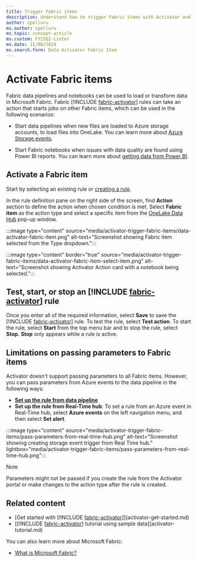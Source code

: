 ```yaml
---
title: Trigger Fabric items
description: Understand how to trigger Fabric items with Activator and automate data loading and transformation processes.
author: spelluru
ms.author: spelluru
ms.topic: concept-article
ms.custom: FY25Q1-Linter
ms.date: 11/08/2024
ms.search.form: Data Activator Fabric Item
---
```


# Activate Fabric items

Fabric data pipelines and notebooks can be used to load or transform data in Microsoft Fabric. Fabric [!INCLUDE [fabric-activator](../includes/fabric-activator.md)] rules can take an action that starts jobs on other Fabric items, which can be used in the following scenarios:

* Start data pipelines when new files are loaded to Azure storage accounts, to load files into OneLake. You can learn more about [Azure Storage events](/azure/storage/blobs/storage-blob-event-overview).

* Start Fabric notebooks when issues with data quality are found using Power BI reports. You can learn more about [getting data from Power BI](activator-get-data-power-bi.md).

## Activate a Fabric item

Start by selecting an existing rule or [creating a rule](activator-create-activators.md).

In the rule definition pane on the right side of the screen, find **Action** section to define the action when chosen condition is met. Select **Fabric item** as the action type and select a specific item from the [OneLake Data Hub](../../governance/onelake-catalog-overview.md) pop-up window.

:::image type="content" source="media/activator-trigger-fabric-items/data-activator-fabric-item.png" alt-text="Screenshot showing Fabric item selected from the Type dropdown.":::

:::image type="content" border="true" source="media/activator-trigger-fabric-items/data-activator-fabric-item-select-item.png" alt-text="Screenshot showing Activator Action card with a notebook being selected.":::

## Test, start, or stop an [!INCLUDE [fabric-activator](../includes/fabric-activator.md)] rule

Once you enter all of the required information, select **Save** to save the [!INCLUDE [fabric-activator](../includes/fabric-activator.md)] rule. To test the rule, select **Test action**. To start the rule, select **Start** from the top menu bar and to stop the rule, select **Stop.** **Stop** only appears while a rule is active.

## Limitations on passing parameters to Fabric items

Activator doesn't support passing parameters to all Fabric items. However, you can pass parameters from Azure events to the data pipeline in the following ways:

* **[Set up the rule from data pipeline](/fabric/data-factory/pipeline-storage-event-triggers)**
* **Set up the rule from Real-Time hub**: To set a rule from an Azure event in Real-Time hub, select **Azure events** on the left navigation menu, and then select **Set alert**.

:::image type="content" source="media/activator-trigger-fabric-items/pass-parameters-from-real-time-hub.png" alt-text="Screenshot showing creating storage event trigger from Real Time hub." lightbox="media/activator-trigger-fabric-items/pass-parameters-from-real-time-hub.png":::

> [!NOTE]
> Parameters might not be passed if you create the rule from the Activator portal or make changes to the action type after the rule is created.

## Related content

* [Get started with [!INCLUDE [fabric-activator](../includes/fabric-activator.md)]](activator-get-started.md)
* [[!INCLUDE [fabric-activator](../includes/fabric-activator.md)] tutorial using sample data](activator-tutorial.md)

You can also learn more about Microsoft Fabric:

* [What is Microsoft Fabric?](../../fundamentals/microsoft-fabric-overview.md)
